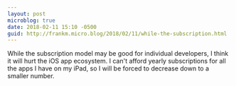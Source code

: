 ```yaml
---
layout: post
microblog: true
date: 2018-02-11 15:10 -0500
guid: http://frankm.micro.blog/2018/02/11/while-the-subscription.html
---
```

While the subscription model may be good for individual developers, I think it will hurt the iOS app ecosystem. I can't afford yearly subscriptions for all the apps I have on my iPad, so I will be forced to decrease down to a smaller number. 
